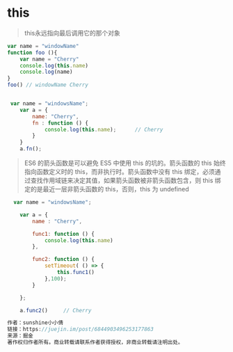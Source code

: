 # this

> this永远指向最后调用它的那个对象

```js
var name = "windowName"
function foo (){
    var name = "Cherry"
    console.log(this.name) 
    console.log(name)
}
foo() // windowName Cherry
```

```js

 var name = "windowsName";
    var a = {
        name: "Cherry",
        fn : function () {
            console.log(this.name);      // Cherry
        }
    }
    a.fn();

```

> ES6 的箭头函数是可以避免 ES5 中使用 this 的坑的。箭头函数的 this 始终指向函数定义时的 this，而非执行时。箭头函数中没有 this 绑定，必须通过查找作用域链来决定其值，如果箭头函数被非箭头函数包含，则 this 绑定的是最近一层非箭头函数的 this，否则，this 为 undefined

```js
  var name = "windowsName";

    var a = {
        name : "Cherry",

        func1: function () {
            console.log(this.name)     
        },

        func2: function () {
            setTimeout( () => {
                this.func1()
            },100);
        }

    };

    a.func2()     // Cherry

作者：sunshine小小倩
链接：https://juejin.im/post/6844903496253177863
来源：掘金
著作权归作者所有。商业转载请联系作者获得授权，非商业转载请注明出处。
```

